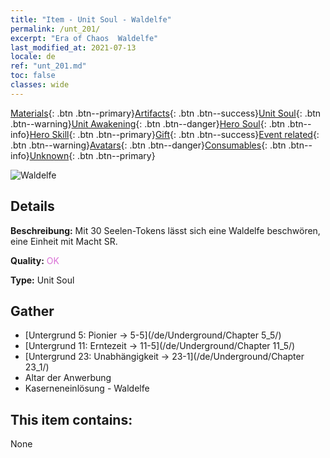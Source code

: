 ```yaml
---
title: "Item - Unit Soul - Waldelfe"
permalink: /unt_201/
excerpt: "Era of Chaos  Waldelfe"
last_modified_at: 2021-07-13
locale: de
ref: "unt_201.md"
toc: false
classes: wide
---
```

 [Materials](/ItemsDE/){: .btn .btn--primary}[Artifacts](/ItemsDE/Artifacts/){: .btn .btn--success}[Unit Soul](/ItemsDE/UnitSoul/){: .btn .btn--warning}[Unit Awakening](/ItemsDE/UnitAwakening/){: .btn .btn--danger}[Hero Soul](/ItemsDE/HeroSoul/){: .btn .btn--info}[Hero Skill](/ItemsDE/HeroSkill/){: .btn .btn--primary}[Gift](/ItemsDE/Gift/){: .btn .btn--success}[Event related](/ItemsDE/Events/){: .btn .btn--warning}[Avatars](/ItemsDE/Avatars/){: .btn .btn--danger}[Consumables](/ItemsDE/Consumables/){: .btn .btn--info}[Unknown](/ItemsDE/Unknown/){: .btn .btn--primary}

 ![Waldelfe](/images/u/ti_mujingling.jpg)

## Details
 **Beschreibung:** Mit 30 Seelen-Tokens lässt sich eine Waldelfe beschwören, eine Einheit mit Macht SR.

 **Quality:** <span style="color: #DA70D6">OK</span>

 **Type:** Unit Soul

## Gather

*    [Untergrund 5: Pionier -> 5-5](/de/Underground/Chapter 5_5/) 
*    [Untergrund 11: Erntezeit -> 11-5](/de/Underground/Chapter 11_5/) 
*    [Untergrund 23: Unabhängigkeit -> 23-1](/de/Underground/Chapter 23_1/) 
*    Altar der Anwerbung 
*    Kaserneneinlösung - Waldelfe 

## This item contains:

  None

